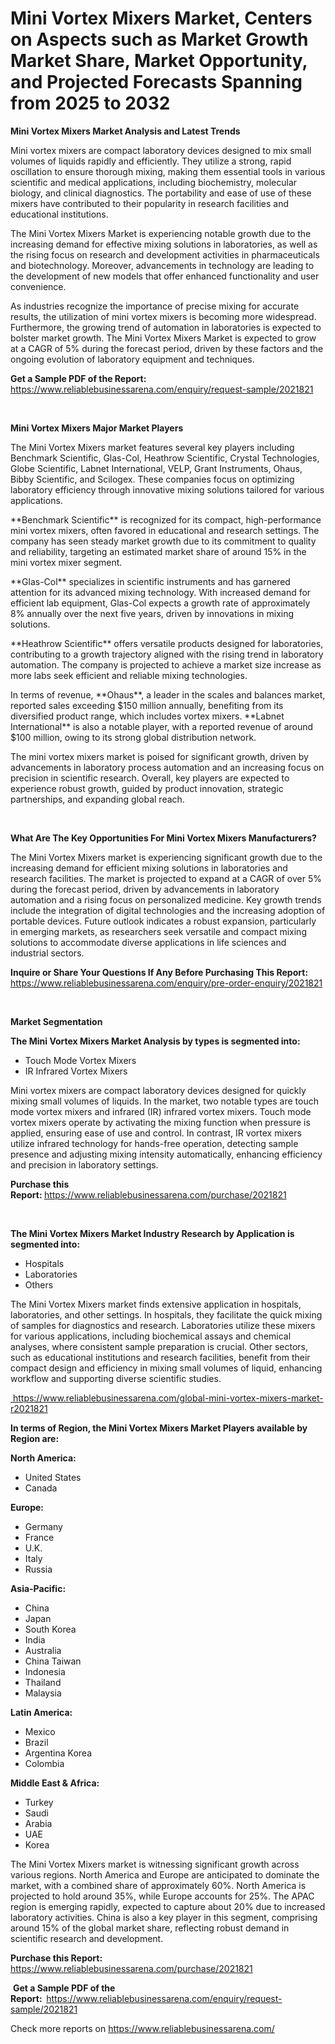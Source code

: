 <p><h1>Mini Vortex Mixers Market, Centers on Aspects such as Market Growth Market Share, Market Opportunity, and Projected Forecasts Spanning from 2025 to 2032</h1></p><p><strong>Mini Vortex Mixers Market Analysis and Latest Trends</strong></p>
<p><p>Mini vortex mixers are compact laboratory devices designed to mix small volumes of liquids rapidly and efficiently. They utilize a strong, rapid oscillation to ensure thorough mixing, making them essential tools in various scientific and medical applications, including biochemistry, molecular biology, and clinical diagnostics. The portability and ease of use of these mixers have contributed to their popularity in research facilities and educational institutions.</p><p>The Mini Vortex Mixers Market is experiencing notable growth due to the increasing demand for effective mixing solutions in laboratories, as well as the rising focus on research and development activities in pharmaceuticals and biotechnology. Moreover, advancements in technology are leading to the development of new models that offer enhanced functionality and user convenience. </p><p>As industries recognize the importance of precise mixing for accurate results, the utilization of mini vortex mixers is becoming more widespread. Furthermore, the growing trend of automation in laboratories is expected to bolster market growth. The Mini Vortex Mixers Market is expected to grow at a CAGR of 5% during the forecast period, driven by these factors and the ongoing evolution of laboratory equipment and techniques.</p></p>
<p><strong>Get a Sample PDF of the Report:&nbsp;</strong> <a href="https://www.reliablebusinessarena.com/enquiry/request-sample/2021821?utm_campaign=3261&utm_medium=2&utm_source=Github&utm_content=ia&utm_term=29032025&utm_id=mini-vortex-mixers">https://www.reliablebusinessarena.com/enquiry/request-sample/2021821</a></p>
<p>&nbsp;</p>
<p><strong>Mini Vortex Mixers Major Market Players</strong></p>
<p><p>The Mini Vortex Mixers market features several key players including Benchmark Scientific, Glas-Col, Heathrow Scientific, Crystal Technologies, Globe Scientific, Labnet International, VELP, Grant Instruments, Ohaus, Bibby Scientific, and Scilogex. These companies focus on optimizing laboratory efficiency through innovative mixing solutions tailored for various applications.</p><p>**Benchmark Scientific** is recognized for its compact, high-performance mini vortex mixers, often favored in educational and research settings. The company has seen steady market growth due to its commitment to quality and reliability, targeting an estimated market share of around 15% in the mini vortex mixer segment.</p><p>**Glas-Col** specializes in scientific instruments and has garnered attention for its advanced mixing technology. With increased demand for efficient lab equipment, Glas-Col expects a growth rate of approximately 8% annually over the next five years, driven by innovations in mixing solutions.</p><p>**Heathrow Scientific** offers versatile products designed for laboratories, contributing to a growth trajectory aligned with the rising trend in laboratory automation. The company is projected to achieve a market size increase as more labs seek efficient and reliable mixing technologies.</p><p>In terms of revenue, **Ohaus**, a leader in the scales and balances market, reported sales exceeding $150 million annually, benefiting from its diversified product range, which includes vortex mixers. **Labnet International** is also a notable player, with a reported revenue of around $100 million, owing to its strong global distribution network.</p><p>The mini vortex mixers market is poised for significant growth, driven by advancements in laboratory process automation and an increasing focus on precision in scientific research. Overall, key players are expected to experience robust growth, guided by product innovation, strategic partnerships, and expanding global reach.</p></p>
<p>&nbsp;</p>
<p><strong>What Are The Key Opportunities For Mini Vortex Mixers Manufacturers?</strong></p>
<p><p>The Mini Vortex Mixers market is experiencing significant growth due to the increasing demand for efficient mixing solutions in laboratories and research facilities. The market is projected to expand at a CAGR of over 5% during the forecast period, driven by advancements in laboratory automation and a rising focus on personalized medicine. Key growth trends include the integration of digital technologies and the increasing adoption of portable devices. Future outlook indicates a robust expansion, particularly in emerging markets, as researchers seek versatile and compact mixing solutions to accommodate diverse applications in life sciences and industrial sectors.</p></p>
<p><strong>Inquire or Share Your Questions If Any Before Purchasing This Report:</strong> <a href="https://www.reliablebusinessarena.com/enquiry/pre-order-enquiry/2021821?utm_campaign=3261&utm_medium=2&utm_source=Github&utm_content=ia&utm_term=29032025&utm_id=mini-vortex-mixers">https://www.reliablebusinessarena.com/enquiry/pre-order-enquiry/2021821</a></p>
<p>&nbsp;</p>
<p><strong>Market Segmentation</strong></p>
<p><strong>The Mini Vortex Mixers Market Analysis by types is segmented into:</strong></p>
<p><ul><li>Touch Mode Vortex Mixers</li><li>IR Infrared Vortex Mixers</li></ul></p>
<p><p>Mini vortex mixers are compact laboratory devices designed for quickly mixing small volumes of liquids. In the market, two notable types are touch mode vortex mixers and infrared (IR) infrared vortex mixers. Touch mode vortex mixers operate by activating the mixing function when pressure is applied, ensuring ease of use and control. In contrast, IR vortex mixers utilize infrared technology for hands-free operation, detecting sample presence and adjusting mixing intensity automatically, enhancing efficiency and precision in laboratory settings.</p></p>
<p><strong>Purchase this Report:&nbsp;</strong><a href="https://www.reliablebusinessarena.com/purchase/2021821?utm_campaign=3261&utm_medium=2&utm_source=Github&utm_content=ia&utm_term=29032025&utm_id=mini-vortex-mixers">https://www.reliablebusinessarena.com/purchase/2021821</a></p>
<p>&nbsp;</p>
<p><strong>The Mini Vortex Mixers Market Industry Research by Application is segmented into:</strong></p>
<p><ul><li>Hospitals</li><li>Laboratories</li><li>Others</li></ul></p>
<p><p>The Mini Vortex Mixers market finds extensive application in hospitals, laboratories, and other settings. In hospitals, they facilitate the quick mixing of samples for diagnostics and research. Laboratories utilize these mixers for various applications, including biochemical assays and chemical analyses, where consistent sample preparation is crucial. Other sectors, such as educational institutions and research facilities, benefit from their compact design and efficiency in mixing small volumes of liquid, enhancing workflow and supporting diverse scientific studies.</p></p>
<p><a href="https://www.reliablebusinessarena.com/global-mini-vortex-mixers-market-r2021821?utm_campaign=3261&utm_medium=2&utm_source=Github&utm_content=ia&utm_term=29032025&utm_id=mini-vortex-mixers">&nbsp;https://www.reliablebusinessarena.com/global-mini-vortex-mixers-market-r2021821</a></p>
<p><strong>In terms of Region, the Mini Vortex Mixers Market Players available by Region are:</strong></p>
<p>
    <p> <strong> North America: </strong>
        <ul>
            <li>United States</li>
            <li>Canada</li>
        </ul>
        </p> 
    <p> <strong> Europe: </strong>
        <ul>
            <li>Germany</li>
            <li>France</li>
            <li>U.K.</li>
            <li>Italy</li>
            <li>Russia</li>
        </ul>
        </p> 
    <p> <strong> Asia-Pacific: </strong>
        <ul>
            <li>China</li>
            <li>Japan</li>
            <li>South Korea</li>
            <li>India</li>
            <li>Australia</li>
            <li>China Taiwan</li>
            <li>Indonesia</li>
            <li>Thailand</li>
            <li>Malaysia</li>
        </ul>
        </p> 
    <p> <strong> Latin America: </strong>
        <ul>
            <li>Mexico</li>
            <li>Brazil</li>
            <li>Argentina Korea</li>
            <li>Colombia</li>
        </ul>
        </p> 
    <p> <strong> Middle East & Africa: </strong>
        <ul>
            <li>Turkey</li>
            <li>Saudi</li>
            <li>Arabia</li>
            <li>UAE</li>
            <li>Korea</li>
        </ul>
    </p>
    </p>
<p><p>The Mini Vortex Mixers market is witnessing significant growth across various regions. North America and Europe are anticipated to dominate the market, with a combined share of approximately 60%. North America is projected to hold around 35%, while Europe accounts for 25%. The APAC region is emerging rapidly, expected to capture about 20% due to increased laboratory activities. China is also a key player in this segment, comprising around 15% of the global market share, reflecting robust demand in scientific research and development.</p></p>
<p><strong>Purchase this Report: </strong><a href="https://www.reliablebusinessarena.com/purchase/2021821?utm_campaign=3261&utm_medium=2&utm_source=Github&utm_content=ia&utm_term=29032025&utm_id=mini-vortex-mixers">https://www.reliablebusinessarena.com/purchase/2021821</a></p>
<p>&nbsp;<strong>Get a Sample PDF of the Report:&nbsp;&nbsp;</strong><a href="https://www.reliablebusinessarena.com/enquiry/request-sample/2021821?utm_campaign=3261&utm_medium=2&utm_source=Github&utm_content=ia&utm_term=29032025&utm_id=mini-vortex-mixers">https://www.reliablebusinessarena.com/enquiry/request-sample/2021821</a></p>
<p><strong></strong></p>
<p>Check more reports on <a href="https://www.reliablebusinessarena.com/?utm_campaign=3261&utm_medium=2&utm_source=Github&utm_content=ia&utm_term=29032025&utm_id=mini-vortex-mixers">https://www.reliablebusinessarena.com/</a></p>